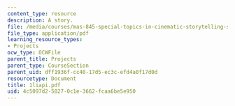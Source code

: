 ```yaml
---
content_type: resource
description: A story.
file: /media/courses/mas-845-special-topics-in-cinematic-storytelling-spring-2004/4c5097d258270c1e3662fcaa6be5e950_1liapi.pdf
file_type: application/pdf
learning_resource_types:
- Projects
ocw_type: OCWFile
parent_title: Projects
parent_type: CourseSection
parent_uid: dff1936f-cc40-17d5-ec3c-efd4a0f17d0d
resourcetype: Document
title: 1liapi.pdf
uid: 4c5097d2-5827-0c1e-3662-fcaa6be5e950
---
```

